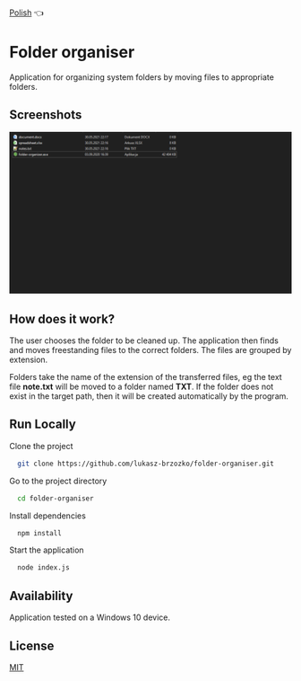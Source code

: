 [Polish](README_pl.md) :point_left:

# Folder organiser

Application for organizing system folders by moving files to appropriate folders.


## Screenshots

<img src="./readme-assets/folder-organiser.gif" alt="project preview"/>


## How does it work?
  
The user chooses the folder to be cleaned up. The application then finds and moves freestanding files to the correct folders. The files are grouped by extension.
  
Folders take the name of the extension of the transferred files, eg the text file **note.txt** will be moved to a folder named **TXT**. If the folder does not exist in the target path, then it will be created automatically by the program.


## Run Locally

Clone the project

```bash
  git clone https://github.com/lukasz-brzozko/folder-organiser.git
```

Go to the project directory

```bash
  cd folder-organiser
```

Install dependencies

```bash
  npm install
```

Start the application

```bash
  node index.js
```

## Availability

Application tested on a Windows 10 device.


## License

[MIT](https://choosealicense.com/licenses/mit/)